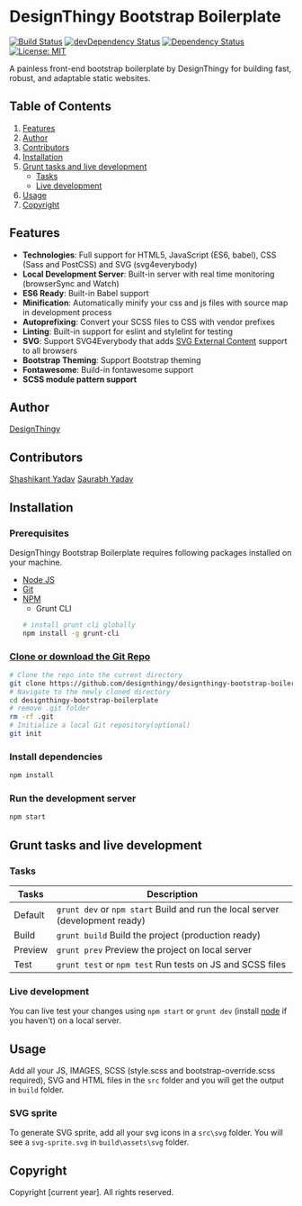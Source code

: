 # DesignThingy Bootstrap Boilerplate

[![Build Status](https://travis-ci.com/designthingy/designthingy-bootstrap-boilerplate.svg?branch=master)](https://travis-ci.com/designthingy/designthingy-bootstrap-boilerplate)
[![devDependency Status](https://david-dm.org/designthingy/designthingy-bootstrap-boilerplate/dev-status.svg)](https://david-dm.org/designthingy/designthingy-bootstrap-boilerplate#info=devDependencies)
[![Dependency Status](https://david-dm.org/designthingy/designthingy-bootstrap-boilerplate.svg)](https://david-dm.org/designthingy/designthingy-bootstrap-boilerplate)
[![License: MIT](https://img.shields.io/github/license/designthingy/designthingy-bootstrap-boilerplate?color=blue)](https://github.com/designthingy/designthingy-bootstrap-boilerplate/blob/master/LICENSE)

A painless front-end bootstrap boilerplate by DesignThingy for building fast, robust, and adaptable static websites.

## Table of Contents

1. [Features](#features)
2. [Author](#author)
3. [Contributors](#contributor)
4. [Installation](#installation)
5. [Grunt tasks and live development](#grunt-tasks-and-live-development)
    - [Tasks](#tasks)
    - [Live development](#live-development)
6. [Usage](#usage)
7. [Copyright](#copyright)

## Features

- **Technologies**: Full support for HTML5, JavaScript (ES6, babel), CSS (Sass and PostCSS) and SVG (svg4everybody)
- **Local Development Server**: Built-in server with real time monitoring (browserSync and Watch)
- **ES6 Ready**: Built-in Babel support
- **Minification**: Automatically minify your css and js files with source map in development process
- **Autoprefixing**: Convert your SCSS files to CSS with vendor prefixes
- **Linting**: Built-in support for eslint and stylelint for testing
- **SVG**: Support SVG4Everybody that adds [SVG External Content](http://css-tricks.com/svg-sprites-use-better-icon-fonts/##Browser+Support) support to all browsers
- **Bootstrap Theming**: Support Bootstrap theming
- **Fontawesome**: Build-in fontawesome support
- **SCSS module pattern support**

## Author

[DesignThingy](https://designthingy.co)

## Contributors

[Shashikant Yadav](https://twitter.com/kantbtrue)
[Saurabh Yadav](https://twitter.com/savydv)

## Installation

### Prerequisites

DesignThingy Bootstrap Boilerplate requires following packages installed on your machine.
- [Node JS](https://nodejs.org/en/)
- [Git](https://git-scm.com/)
- [NPM](https://www.npmjs.com/)
    - Grunt CLI
    ```bash
    # install grunt cli globally
    npm install -g grunt-cli
    ```

### [Clone or download the Git Repo](https://github.com/designthingy/designthingy-bootstrap-boilerplate)

```bash
# Clone the repo into the current directory
git clone https://github.com/designthingy/designthingy-bootstrap-boilerplate.git
# Navigate to the newly cloned directory
cd designthingy-bootstrap-boilerplate
# remove .git folder
rm -rf .git
# Initialize a local Git repository(optional)
git init
```
### Install dependencies

```bash
npm install
```
### Run the development server

```bash
npm start
```

## Grunt tasks and live development

### Tasks

| Tasks     | Description                                                                         |
|-----------|-------------------------------------------------------------------------------------|
| Default   | `grunt dev` or `npm start` Build and run the local server (development ready)       |
| Build     | `grunt build`              Build the project (production ready)                     |
| Preview   | `grunt prev`               Preview the project on local server                      |
| Test      | `grunt test` or `npm test` Run tests on JS and SCSS files                           |

### Live development

You can live test your changes using `npm start` or `grunt dev` (install [node](https://nodejs.org/en/) if you haven't) on a local server.

## Usage

Add all your JS, IMAGES, SCSS (style.scss and bootstrap-override.scss required), SVG and HTML files in the `src` folder and you will get the output in `build` folder.

### SVG sprite

To generate SVG sprite, add all your svg icons in a `src\svg` folder. You will see a `svg-sprite.svg` in `build\assets\svg` folder.

## Copyright

Copyright [current year]. All rights reserved.

